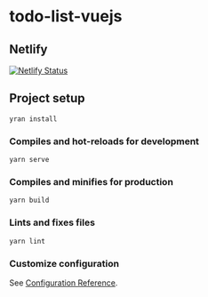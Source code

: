 # todo-list-vuejs

## Netlify

[![Netlify Status](https://api.netlify.com/api/v1/badges/0db9cf28-205c-4097-bdf8-d7d60312f05a/deploy-status)](https://app.netlify.com/sites/volt1c-todo-list-vuejs/deploys)

## Project setup

```
yran install
```

### Compiles and hot-reloads for development

```
yarn serve
```

### Compiles and minifies for production

```
yarn build
```

### Lints and fixes files

```
yarn lint
```

### Customize configuration

See [Configuration Reference](https://cli.vuejs.org/config/).
